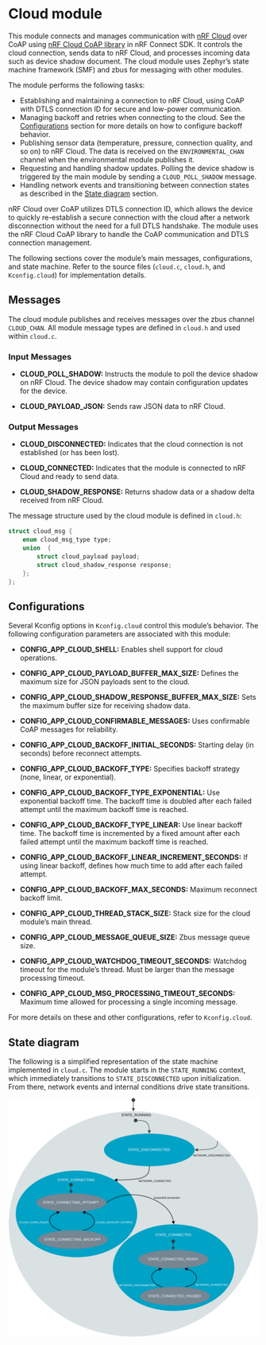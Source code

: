 # Cloud module

This module connects and manages communication with [nRF Cloud](https://www.nrfcloud.com/) over CoAP using [nRF Cloud CoAP library](https://docs.nordicsemi.com/bundle/ncs-latest/page/nrf/libraries/networking/nrf_cloud_coap.html) in nRF Connect SDK. It controls the cloud connection, sends data to nRF Cloud, and processes incoming data such as device shadow document. The cloud module uses Zephyr’s state machine framework (SMF) and zbus for messaging with other modules.

The module performs the following tasks:

- Establishing and maintaining a connection to nRF Cloud, using CoAP with DTLS connection ID for secure and low-power communication.
- Managing backoff and retries when connecting to the cloud. See the [Configurations](#configurations) section for more details on how to configure backoff behavior.
- Publishing sensor data (temperature, pressure, connection quality, and so on) to nRF Cloud. The data is received on the `ENVIRONMENTAL_CHAN` channel when the environmental module publishes it.
- Requesting and handling shadow updates. Polling the device shadow is triggered by the main module by sending a `CLOUD_POLL_SHADOW` message.
- Handling network events and transitioning between connection states as described in the [State diagram](#state-diagram) section.

nRF Cloud over CoAP utilizes DTLS connection ID, which allows the device to quickly re-establish a secure connection with the cloud after a network disconnection without the need for a full DTLS handshake. The module uses the nRF Cloud CoAP library to handle the CoAP communication and DTLS connection management.

The following sections cover the module’s main messages, configurations, and state machine. Refer to the source files (`cloud.c`, `cloud.h`, and `Kconfig.cloud`) for implementation details.

## Messages

The cloud module publishes and receives messages over the zbus channel `CLOUD_CHAN`. All module message types are defined in `cloud.h` and used within `cloud.c`.

### Input Messages

- **CLOUD_POLL_SHADOW:**
  Instructs the module to poll the device shadow on nRF Cloud. The device shadow may contain configuration updates for the device.

- **CLOUD_PAYLOAD_JSON:**
  Sends raw JSON data to nRF Cloud.

### Output Messages

- **CLOUD_DISCONNECTED:**
  Indicates that the cloud connection is not established (or has been lost).

- **CLOUD_CONNECTED:**
  Indicates that the module is connected to nRF Cloud and ready to send data.

- **CLOUD_SHADOW_RESPONSE:**
  Returns shadow data or a shadow delta received from nRF Cloud.

The message structure used by the cloud module is defined in `cloud.h`:

```c
struct cloud_msg {
	enum cloud_msg_type type;
	union  {
		struct cloud_payload payload;
		struct cloud_shadow_response response;
	};
};
```

## Configurations

Several Kconfig options in `Kconfig.cloud` control this module’s behavior. The following configuration parameters are associated with this module:

- **CONFIG_APP_CLOUD_SHELL:**
  Enables shell support for cloud operations.

- **CONFIG_APP_CLOUD_PAYLOAD_BUFFER_MAX_SIZE:**
  Defines the maximum size for JSON payloads sent to the cloud.

- **CONFIG_APP_CLOUD_SHADOW_RESPONSE_BUFFER_MAX_SIZE:**
  Sets the maximum buffer size for receiving shadow data.

- **CONFIG_APP_CLOUD_CONFIRMABLE_MESSAGES:**
  Uses confirmable CoAP messages for reliability.

- **CONFIG_APP_CLOUD_BACKOFF_INITIAL_SECONDS:**
  Starting delay (in seconds) before reconnect attempts.

- **CONFIG_APP_CLOUD_BACKOFF_TYPE:**
  Specifies backoff strategy (none, linear, or exponential).

- **CONFIG_APP_CLOUD_BACKOFF_TYPE_EXPONENTIAL:**
  Use exponential backoff time. The backoff time is doubled after each failed attempt until the maximum backoff time is reached.

- **CONFIG_APP_CLOUD_BACKOFF_TYPE_LINEAR:**
  Use linear backoff time. The backoff time is incremented by a fixed amount after each failed attempt until the maximum backoff time is reached.

- **CONFIG_APP_CLOUD_BACKOFF_LINEAR_INCREMENT_SECONDS:**
  If using linear backoff, defines how much time to add after each failed attempt.

- **CONFIG_APP_CLOUD_BACKOFF_MAX_SECONDS:**
  Maximum reconnect backoff limit.

- **CONFIG_APP_CLOUD_THREAD_STACK_SIZE:**
  Stack size for the cloud module’s main thread.

- **CONFIG_APP_CLOUD_MESSAGE_QUEUE_SIZE:**
  Zbus message queue size.

- **CONFIG_APP_CLOUD_WATCHDOG_TIMEOUT_SECONDS:**
  Watchdog timeout for the module’s thread. Must be larger than the message processing timeout.

- **CONFIG_APP_CLOUD_MSG_PROCESSING_TIMEOUT_SECONDS:**
  Maximum time allowed for processing a single incoming message.

For more details on these and other configurations, refer to `Kconfig.cloud`.

## State diagram

The following is a simplified representation of the state machine implemented in `cloud.c`. The module starts in the `STATE_RUNNING` context, which immediately transitions to `STATE_DISCONNECTED` upon initialization. From there, network events and internal conditions drive state transitions.

![Cloud module state diagram](../images/cloud_module_state_diagram.svg "Cloud module state diagram")
